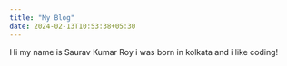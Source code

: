 ```yaml
---
title: "My Blog"
date: 2024-02-13T10:53:38+05:30
---
```

Hi my name is Saurav Kumar Roy i was born in kolkata and i like coding!

